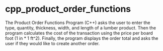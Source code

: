 # cpp_product_order_functions
The Product Order Functions Program (C++) asks the user to enter the type, quantity, thickness, width, and length of a lumber product. Then the program calculates the cost of the transaction using the price per board foot (1 in * 1 ft^2). Finally, the program displays the order total and asks the user if they would like to create another order.
